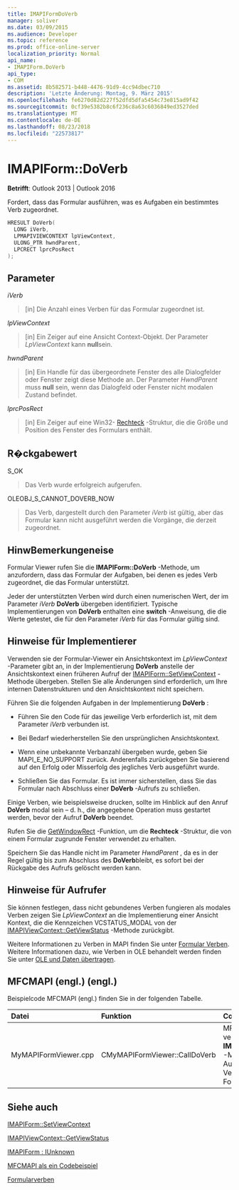 ```yaml
---
title: IMAPIFormDoVerb
manager: soliver
ms.date: 03/09/2015
ms.audience: Developer
ms.topic: reference
ms.prod: office-online-server
localization_priority: Normal
api_name:
- IMAPIForm.DoVerb
api_type:
- COM
ms.assetid: 8b582571-b448-4476-91d9-4cc94dbec710
description: 'Letzte Änderung: Montag, 9. März 2015'
ms.openlocfilehash: fe6270d82d227f52dfd5dfa5454c73e815ad9f42
ms.sourcegitcommit: 0cf39e5382b8c6f236c8a63c6036849ed3527ded
ms.translationtype: MT
ms.contentlocale: de-DE
ms.lasthandoff: 08/23/2018
ms.locfileid: "22573817"
---
```

# <a name="imapiformdoverb"></a>IMAPIForm::DoVerb

  
  
**Betrifft**: Outlook 2013 | Outlook 2016 
  
Fordert, dass das Formular ausführen, was es Aufgaben ein bestimmtes Verb zugeordnet.
  
```cpp
HRESULT DoVerb(
  LONG iVerb,
  LPMAPIVIEWCONTEXT lpViewContext,
  ULONG_PTR hwndParent,
  LPCRECT lprcPosRect
);
```

## <a name="parameters"></a>Parameter

 _iVerb_
  
> [in] Die Anzahl eines Verben für das Formular zugeordnet ist.
    
 _lpViewContext_
  
> [in] Ein Zeiger auf eine Ansicht Context-Objekt. Der Parameter _LpViewContext_ kann **null**sein.
    
 _hwndParent_
  
> [in] Ein Handle für das übergeordnete Fenster des alle Dialogfelder oder Fenster zeigt diese Methode an. Der Parameter _HwndParent_ muss **null** sein, wenn das Dialogfeld oder Fenster nicht modalen Zustand befindet. 
    
 _lprcPosRect_
  
> [in] Ein Zeiger auf eine Win32- [Rechteck](http://msdn.microsoft.com/en-us/library/dd162897%28VS.85%29.aspx) -Struktur, die die Größe und Position des Fenster des Formulars enthält. 
    
## <a name="return-value"></a>R�ckgabewert

S_OK 
  
> Das Verb wurde erfolgreich aufgerufen.
    
OLEOBJ_S_CANNOT_DOVERB_NOW 
  
> Das Verb, dargestellt durch den Parameter _iVerb_ ist gültig, aber das Formular kann nicht ausgeführt werden die Vorgänge, die derzeit zugeordnet. 
    
## <a name="remarks"></a>HinwBemerkungeneise

Formular Viewer rufen Sie die **IMAPIForm::DoVerb** -Methode, um anzufordern, dass das Formular der Aufgaben, bei denen es jedes Verb zugeordnet, die das Formular unterstützt. 
  
Jeder der unterstützten Verben wird durch einen numerischen Wert, der im Parameter _iVerb_ **DoVerb** übergeben identifiziert. Typische Implementierungen von **DoVerb** enthalten eine **switch** -Anweisung, die die Werte getestet, die für den Parameter _iVerb_ für das Formular gültig sind. 
  
## <a name="notes-to-implementers"></a>Hinweise für Implementierer

Verwenden sie der Formular-Viewer ein Ansichtskontext im _LpViewContext_ -Parameter gibt an, in der Implementierung **DoVerb** anstelle der Ansichtskontext einen früheren Aufruf der [IMAPIForm::SetViewContext](imapiform-setviewcontext.md) -Methode übergeben. Stellen Sie alle Änderungen sind erforderlich, um Ihre internen Datenstrukturen und den Ansichtskontext nicht speichern. 
  
Führen Sie die folgenden Aufgaben in der Implementierung **DoVerb** : 
  
- Führen Sie den Code für das jeweilige Verb erforderlich ist, mit dem Parameter _iVerb_ verbunden ist. 
    
- Bei Bedarf wiederherstellen Sie den ursprünglichen Ansichtskontext.
    
- Wenn eine unbekannte Verbanzahl übergeben wurde, geben Sie MAPI_E_NO_SUPPORT zurück. Anderenfalls zurückgeben Sie basierend auf den Erfolg oder Misserfolg des jegliches Verb ausgeführt wurde.
    
- Schließen Sie das Formular. Es ist immer sicherstellen, dass Sie das Formular nach Abschluss einer **DoVerb** -Aufrufs zu schließen. 
    
Einige Verben, wie beispielsweise drucken, sollte im Hinblick auf den Anruf **DoVerb** modal sein – d. h., die angegebene Operation muss gestartet werden, bevor der Aufruf **DoVerb** beendet. 
  
Rufen Sie die [GetWindowRect](http://msdn.microsoft.com/en-us/library/ms633519) -Funktion, um die **Rechteck** -Struktur, die von einem Formular zugrunde Fenster verwendet zu erhalten. 
  
Speichern Sie das Handle nicht im Parameter _HwndParent_ , da es in der Regel gültig bis zum Abschluss des **DoVerb**bleibt, es sofort bei der Rückgabe des Aufrufs gelöscht werden kann.
  
## <a name="notes-to-callers"></a>Hinweise für Aufrufer

Sie können festlegen, dass nicht gebundenes Verben fungieren als modales Verben zeigen Sie _LpViewContext_ an die Implementierung einer Ansicht Kontext, die die Kennzeichen VCSTATUS_MODAL von der [IMAPIViewContext::GetViewStatus](imapiviewcontext-getviewstatus.md) -Methode zurückgibt. 
  
Weitere Informationen zu Verben in MAPI finden Sie unter [Formular Verben](form-verbs.md). Weitere Informationen dazu, wie Verben in OLE behandelt werden finden Sie unter [OLE und Daten übertragen](http://msdn.microsoft.com/en-us/library/ms693425%28VS.85%29.aspx).
  
## <a name="mfcmapi-reference"></a>MFCMAPI (engl.) (engl.)

Beispielcode MFCMAPI (engl.) finden Sie in der folgenden Tabelle.
  
|**Datei**|**Funktion**|**Comment**|
|:-----|:-----|:-----|
|MyMAPIFormViewer.cpp  <br/> |CMyMAPIFormViewer::CallDoVerb  <br/> |MFCMAPI (engl.) verwendet die **IMAPIForm::DoVerb** -Methode zum Aufrufen eines Verbs in einem Formular.  <br/> |
   
## <a name="see-also"></a>Siehe auch



[IMAPIForm::SetViewContext](imapiform-setviewcontext.md)
  
[IMAPIViewContext::GetViewStatus](imapiviewcontext-getviewstatus.md)
  
[IMAPIForm : IUnknown](imapiformiunknown.md)


[MFCMAPI als ein Codebeispiel](mfcmapi-as-a-code-sample.md)
  
[Formularverben](form-verbs.md)

